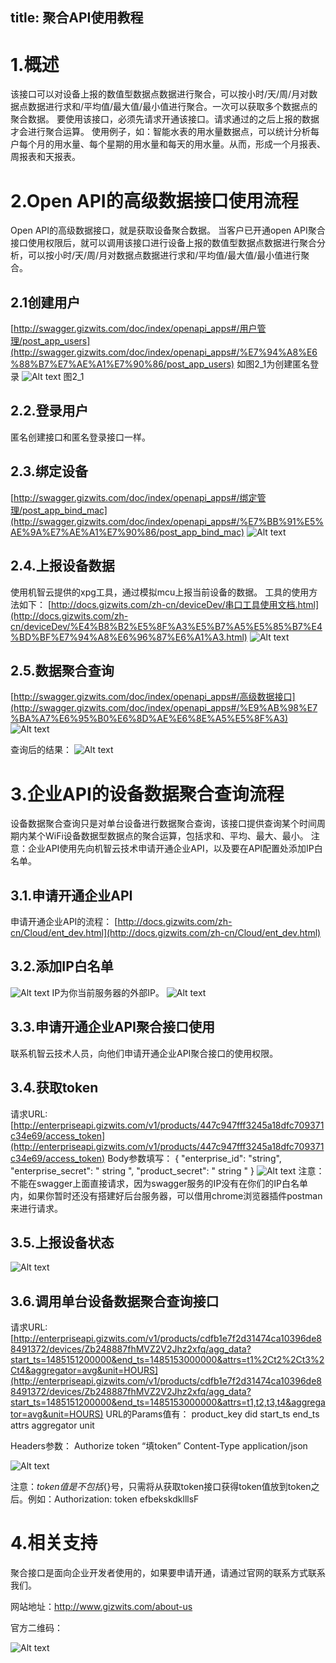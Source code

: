 title: 聚合API使用教程
----
# 1.概述
该接口可以对设备上报的数值型数据点数据进行聚合，可以按小时/天/周/月对数据点数据进行求和/平均值/最大值/最小值进行聚合。一次可以获取多个数据点的聚合数据。
要使用该接口，必须先请求开通该接口。请求通过的之后上报的数据才会进行聚合运算。
使用例子，如：智能水表的用水量数据点，可以统计分析每户每个月的用水量、每个星期的用水量和每天的用水量。从而，形成一个月报表、周报表和天报表。 

# 2.Open API的高级数据接口使用流程
Open API的高级数据接口，就是获取设备聚合数据。
当客户已开通open API聚合接口使用权限后，就可以调用该接口进行设备上报的数值型数据点数据进行聚合分析，可以按小时/天/周/月对数据点数据进行求和/平均值/最大值/最小值进行聚合。

## 2.1创建用户
[http://swagger.gizwits.com/doc/index/openapi_apps#/用户管理/post_app_users](http://swagger.gizwits.com/doc/index/openapi_apps#/%E7%94%A8%E6%88%B7%E7%AE%A1%E7%90%86/post_app_users)
如图2_1为创建匿名登录
![Alt text](/assets/zh-cn/UserManual/DataAPI/1486538498852.png)
图2_1
## 2.2.登录用户
匿名创建接口和匿名登录接口一样。
## 2.3.绑定设备
[http://swagger.gizwits.com/doc/index/openapi_apps#/绑定管理/post_app_bind_mac](http://swagger.gizwits.com/doc/index/openapi_apps#/%E7%BB%91%E5%AE%9A%E7%AE%A1%E7%90%86/post_app_bind_mac)
![Alt text](/assets/zh-cn/UserManual/DataAPI/1486542205826.png)

## 2.4.上报设备数据
使用机智云提供的xpg工具，通过模拟mcu上报当前设备的数据。
工具的使用方法如下：
[http://docs.gizwits.com/zh-cn/deviceDev/串口工具使用文档.html](http://docs.gizwits.com/zh-cn/deviceDev/%E4%B8%B2%E5%8F%A3%E5%B7%A5%E5%85%B7%E4%BD%BF%E7%94%A8%E6%96%87%E6%A1%A3.html)
![Alt text](/assets/zh-cn/UserManual/DataAPI/1486543125080.png)

## 2.5.数据聚合查询
[http://swagger.gizwits.com/doc/index/openapi_apps#/高级数据接口](http://swagger.gizwits.com/doc/index/openapi_apps#/%E9%AB%98%E7%BA%A7%E6%95%B0%E6%8D%AE%E6%8E%A5%E5%8F%A3)
![Alt text](/assets/zh-cn/UserManual/DataAPI/1486543163248.png)

查询后的结果：
![Alt text](/assets/zh-cn/UserManual/DataAPI/1486543295027.png)

# 3.企业API的设备数据聚合查询流程
设备数据聚合查询只是对单台设备进行数据聚合查询，该接口提供查询某个时间周期内某个WiFi设备数据型数据点的聚合运算，包括求和、平均、最大、最小。
注意：企业API使用先向机智云技术申请开通企业API，以及要在API配置处添加IP白名单。

## 3.1.申请开通企业API
申请开通企业API的流程：
[http://docs.gizwits.com/zh-cn/Cloud/ent_dev.html](http://docs.gizwits.com/zh-cn/Cloud/ent_dev.html)

## 3.2.添加IP白名单
![Alt text](/assets/zh-cn/UserManual/DataAPI/1486543738812.png)
IP为你当前服务器的外部IP。
![Alt text](/assets/zh-cn/UserManual/DataAPI/1486543816467.png)

## 3.3.申请开通企业API聚合接口使用
联系机智云技术人员，向他们申请开通企业API聚合接口的使用权限。
## 3.4.获取token
请求URL: 
[http://enterpriseapi.gizwits.com/v1/products/447c947fff3245a18dfc709371c34e69/access_token](http://enterpriseapi.gizwits.com/v1/products/447c947fff3245a18dfc709371c34e69/access_token)
Body参数填写：
{
  "enterprise_id": "string",
  "enterprise_secret": " string ",
  "product_secret": " string "
}
![Alt text](/assets/zh-cn/UserManual/DataAPI/1486543902362.png)
注意：不能在swagger上面直接请求，因为swagger服务的IP没有在你们的IP白名单内，如果你暂时还没有搭建好后台服务器，可以借用chrome浏览器插件postman来进行请求。
## 3.5.上报设备状态
![Alt text](/assets/zh-cn/UserManual/DataAPI/1486543926801.png)

## 3.6.调用单台设备数据聚合查询接口
请求URL:
[http://enterpriseapi.gizwits.com/v1/products/cdfb1e7f2d31474ca10396de88491372/devices/Zb248887fhMVZ2V2Jhz2xfq/agg_data?start_ts=1485151200000&end_ts=1485153000000&attrs=t1%2Ct2%2Ct3%2Ct4&aggregator=avg&unit=HOURS](http://enterpriseapi.gizwits.com/v1/products/cdfb1e7f2d31474ca10396de88491372/devices/Zb248887fhMVZ2V2Jhz2xfq/agg_data?start_ts=1485151200000&end_ts=1485153000000&attrs=t1,t2,t3,t4&aggregator=avg&unit=HOURS)
URL的Params值有：
product_key
did
start_ts
end_ts
attrs
aggregator
unit

Headers参数：
Authorize   token “填token”
Content-Type	application/json

![Alt text](/assets/zh-cn/UserManual/DataAPI/1486544088058.png)

注意：${token值}是不包括${}号，只需将从获取token接口获得token值放到token之后。例如：Authorization: token efbekskdklllsF
# 4.相关支持
聚合接口是面向企业开发者使用的，如果要申请开通，请通过官网的联系方式联系我们。

网站地址：http://www.gizwits.com/about-us

官方二维码：

![Alt text](/assets/zh-cn/UserManual/DataAPI/1486544134249.png)
